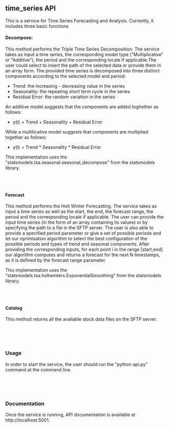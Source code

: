 ## time_series API


This is a service for Time Series Forecasting and Analysis. Currently, it includes three basic functions

#### Decompose: 
This method performs the Triple Time Series Decomposition. The service takes as input a time series, the corresponding model type ("Multiplicative" or "Additive"), the period and the corresponding locale if applicable.The user could select to insert the path of the selected data or provide them in an array form. The provided time series is decomposed into three distinct components according to the selected model and period:

-   Trend: the increasing - decreasing value in the series
-   Seasonality: the repeating short term cycle in the series
-   Residual Error: the random variation in the series

An additive model suggests that the components are added toghether as follows:

-   y(t) = Trend + Seasonality + Residual Error

While a multilicative model suggests that components are multiplied together as follows:

-   y(t) = Trend * Seasonality * Residual Error

This implementation uses the "statsmodels.tsa.seasonal.seasonal_decompose" from the statsmodels library.

<br>
<br>

#### Forecast
This method performs the Holt Winter Forecasting. The service takes as input a time series as well as the start, the end, the forecast range, the period and the corresponding locale if applicable. The user can provide the input time series (in the form of an array containing its values) or by specifying the path to a file in the SFTP server. The user is also able to provide a specified period parameter or give a set of possible periods and let our oprimisation algorithm to select the best configuration of the possible periods and types of trend and seasonal components. After providing the corresponding inputs, for each point i in the range [start,end] our algorithm computes and returns a forecast for the next N timestamps, as it is defined by the forecast range parameter.

This implementation uses the "statsmodels.tsa.holtwinters.ExponentialSmoothing" from the statsmodels library.

<br>
<br>

#### Catalog
This method returns all the available stock data files on the SFTP server.

<br>
<br>
<br>

### Usage

In order to start the service, the user should run the "python api.py" command at the command line.

<br>
<br>
<br>

### Documentation 

Once the service is running, API documentation is available at http://localhost:5001. 